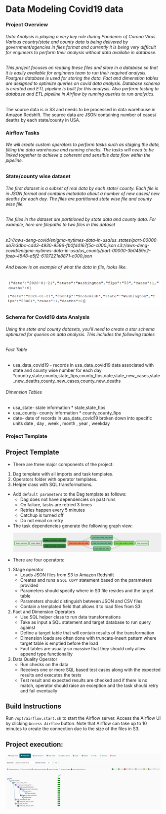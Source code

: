 # Data Modeling Covid19 data 
### Project Overview
###### Data Analysis is playing a very key role during Pandemic of Corona Virus. Various country/state and county data is being delivered by government/agencies  in files format and currently it is being very difficult for engineers to perform their analysis without data availabe in database. 
###### This project focuses on reading these files and store in a database so that it is easily available for enginners team to run their required analysis. Postgres database is used for storing the data. Fact and dimenstion tables are designed to optimize queries on covid data analysis. Database schema is created and ETL pipeline is built for this analysis. Also perform testing to  database and ETL pipeline in Airflow by running queries to run  analytics.
The source data is in S3 and needs to be processed in data warehouse in Amazon Redshift. The source data are JSON containing number of cases/ deaths by each state/county in USA.

### Airflow Tasks
###### We will create custom operators to perform tasks such as staging the data, filling the data warehouse and running checks. The tasks will need to be linked together to achieve a coherent and sensible data flow within the pipeline.

### State/county wise dataset
###### The first dataset is a subset of real data by each state/ county. Each file is in JSON format and contains metadata about a number of new cases/ new deaths for each day. The files are partitioned state wise file and county wise file.
###### The files in the dataset are partitioned by state data and county data. For example, here are filepaths to two files in this dataset
*s3://aws-deng-covid/enigma-nytimes-data-in-usa/us_states/part-00000-aa7e3dbc-cd43-4930-9596-fb0fd4167f5a-c000.json*
*s3://aws-deng-covid/enigma-nytimes-data-in-usa/us_county/part-00000-3b0459c2-faeb-4548-a5f2-6107221e8871-c000.json*
###### And below is an example of what the data in file, looks like.
![State data format ](/state-data.png)
![County data format ](/county-data.png)
### Schema for Covid19 data Analysis
###### Using the state and county datasets, you'll need to create a star schema optimized for queries on data analysis. This includes the following tables
###### Fact Table
* usa_data_covid19 - records in usa_data_covid19 data associated with state and county wise number for each day
    *country,state,county,state_fips,county_fips,date,state_new_cases,state_new_deaths,county_new_cases,county_new_deaths
###### Dimension Tables
* usa_state- state information
      * state,state_fips
* usa_county- county information
      * county,county_fips
* date- date of records in usa_data_covid19 broken down into specific units
      date ,  day , week , month , year , weekday 
### Project Template
<h2>Project Template</h2>
<ul>
<li>There are three major components of the project:</li>
</ul>
<ol>
<li>Dag template with all imports and task templates.</li>
<li>Operators folder with operator templates.</li>
<li>Helper class with SQL transformations.</li>
</ol>
<ul>
<li>Add <code>default parameters</code> to the Dag template as follows:
<ul>
<li>Dag does not have dependencies on past runs</li>
<li>On failure, tasks are retried 3 times</li>
<li>Retries happen every 5 minutes</li>
<li>Catchup is turned off</li>
<li>Do not email on retry</li>
</ul>
</li>
<li>The task dependencies generate the following graph view:

<a target="_blank" rel="noopener noreferrer" href="/narayana-k/aws-covid19-data-airflow/blob/master/covid-data-airflow-graph.png"><img src="/covid-data-airflow-graph.png" alt="Fig 1: Dag with correct task dependencies" ></a></li>

<li>There are four operators:</li>
</ul>
<ol>
<li>Stage operator
<ul>
<li>Loads JSON files from S3 to Amazon Redshift</li>
<li>Creates and runs a <code>SQL COPY</code> statement based on the parameters provided</li>
<li>Parameters should specify where in S3 file resides and the target table</li>
<li>Parameters should distinguish between JSON and CSV files</li>
<li>Contain a templated field that allows it to load files from S3 </li>
</ul>
</li>
<li>Fact and Dimension Operators
<ul>
<li>Use SQL helper class to run data transformations</li>
<li>Take as input a SQL statement and target database to run query against</li>
<li>Define a target table that will contain results of the transformation</li>
<li>Dimension loads are often done with truncate-insert pattern where target table is emptied before the load</li>
<li>Fact tables are usually so massive that they should only allow append type functionality</li>
</ul>
</li>
<li>Data Quality Operator
<ul>
<li>Run checks on the data</li>
<li>Receives one or more SQL based test cases along with the expected results and executes the tests</li>
<li>Test result and expected results are checked and if there is no match, operator should raise an exception and the task should retry and fail eventually</li>
</ul>
</li>
</ol>
<h2>Build Instructions</h2>
<p>Run <code>/opt/airflow.start.sh</code> to start the Airflow server. Access the Airflow UI by clicking <code>Access Airflow</code> button. Note that Airflow can take up to 10 minutes to create the connection due to the size of the files in S3.</p>

<h2>Project execution:</h2>
<a target="_blank" rel="noopener noreferrer" href="/narayana-k/aws-covid19-data-airflow/blob/master/covid-data-airflow-execution.png"><img src="/covid-data-airflow-execution.png" alt="Fig 1: Dag with correct task execution" ></a>
